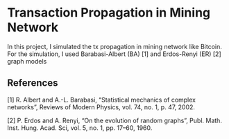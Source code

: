# Transaction Propagation in Mining Network

In this project, I simulated the tx propagation in mining network like Bitcoin. For the simulation, I used Barabasi-Albert (BA) [1] and Erdos-Renyi (ER) [2] graph
models

## References

[1] R. Albert and A.-L. Barabasi, “Statistical mechanics of complex networks”, Reviews of Modern Physics, vol. 74, no. 1, p. 47, 2002.

[2] P. Erdos and A. Renyi, “On the evolution of random graphs”, Publ. Math. Inst. Hung. Acad. Sci, vol. 5, no. 1, pp. 17–60, 1960.
